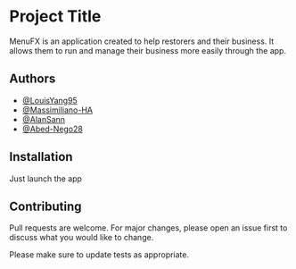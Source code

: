 
# Project Title

MenuFX is an application created to help restorers and their business. It allows them to run and manage their business more easily through the app.


## Authors

- [@LouisYang95](https://www.github.com/LouisYang95)
- [@Massimiliano-HA](https://www.github.com/Massimiliano-HA)
- [@AlanSann](https://www.github.com/AlanSann)
- [@Abed-Nego28](https://www.github.com/Abed-Nego28)


## Installation

Just launch the app
    
## Contributing

Pull requests are welcome. For major changes, please open an issue first
to discuss what you would like to change.

Please make sure to update tests as appropriate.
